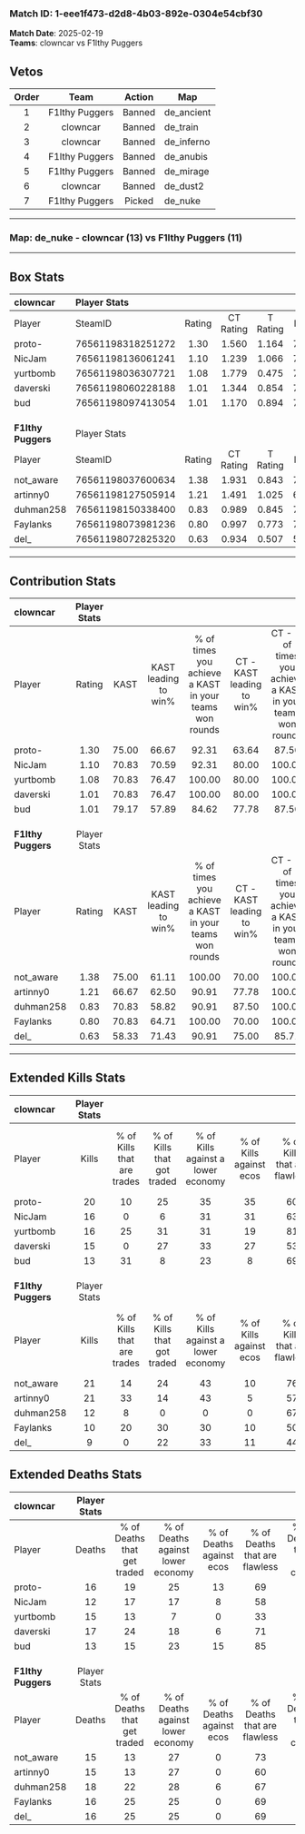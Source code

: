 ### Match ID: 1-eee1f473-d2d8-4b03-892e-0304e54cbf30  
**Match Date**: 2025-02-19  
**Teams**: clowncar vs F1lthy Puggers  

## Vetos  

| Order | Team | Action | Map |
| :---: | :--: | :----: | --- |
| 1 | F1lthy Puggers | Banned | de_ancient |
| 2 | clowncar | Banned | de_train |
| 3 | clowncar | Banned | de_inferno |
| 4 | F1lthy Puggers | Banned | de_anubis |
| 5 | F1lthy Puggers | Banned | de_mirage |
| 6 | clowncar | Banned | de_dust2 |
| 7 | F1lthy Puggers | Picked | de_nuke |

---  

### **Map**: de_nuke - clowncar (13) vs F1lthy Puggers (11)  
---  

## Box Stats  

| **clowncar**       | Player Stats      |        |           |          |       |      |       |         |        |      |     |
| :- | :- | :-: | :-: | :-: | :-: | :-: | :-: | :-: | :-: | :-: | :-: |
| Player             | SteamID           | Rating | CT Rating | T Rating | KAST  | ADR  | Kills | Assists | Deaths | K/D  | HS% |
| proto-             | 76561198318251272 |  1.30  |   1.560   |  1.164   | 75.00 | 93.9 |  20   |    5    |   16   | 1.25 | 50  |
| NicJam             | 76561198136061241 |  1.10  |   1.239   |  1.066   | 70.83 | 65.0 |  16   |    2    |   12   | 1.33 | 81  |
| yurtbomb           | 76561198036307721 |  1.08  |   1.779   |  0.475   | 70.83 | 77.3 |  16   |    3    |   15   | 1.07 | 62  |
| daverski           | 76561198060228188 |  1.01  |   1.344   |  0.854   | 70.83 | 75.8 |  15   |    6    |   17   | 0.88 | 60  |
| bud                | 76561198097413054 |  1.01  |   1.170   |  0.894   | 79.17 | 55.8 |  13   |    3    |   13   | 1.00 | 53  |
|                    |                   |        |           |          |       |      |       |         |        |      |     |
|                    |                   |        |           |          |       |      |       |         |        |      |     |
|                    |                   |        |           |          |       |      |       |         |        |      |     |
| **F1lthy Puggers** | Player Stats      |        |           |          |       |      |       |         |        |      |     |
| Player             | SteamID           | Rating | CT Rating | T Rating | KAST  | ADR  | Kills | Assists | Deaths | K/D  | HS% |
| not_aware          | 76561198037600634 |  1.38  |   1.931   |  0.843   | 75.00 | 99.8 |  21   |    8    |   15   | 1.40 | 57  |
| artinny0           | 76561198127505914 |  1.21  |   1.491   |  1.025   | 66.67 | 71.4 |  21   |    3    |   15   | 1.40 | 38  |
| duhman258          | 76561198150338400 |  0.83  |   0.989   |  0.845   | 70.83 | 61.2 |  12   |    5    |   18   | 0.67 | 25  |
| Faylanks           | 76561198073981236 |  0.80  |   0.997   |  0.773   | 70.83 | 57.3 |  10   |    7    |   16   | 0.63 | 50  |
| del_               | 76561198072825320 |  0.63  |   0.934   |  0.507   | 58.33 | 50.8 |   9   |    3    |   16   | 0.56 | 55  |
---  

## Contribution Stats  

| **clowncar**       | Player Stats |       |                      |                                                        |                           |                                                             |                          |                                                            |
| :- | :-: | :-: | :-: | :-: | :-: | :-: | :-: | :-: |
| Player             |    Rating    | KAST  | KAST leading to win% | % of times you achieve a KAST in your teams won rounds | CT - KAST leading to win% | CT - % of times you achieve a KAST in your teams won rounds | T - KAST leading to win% | T - % of times you achieve a KAST in your teams won rounds |
| proto-             |     1.30     | 75.00 |        66.67         |                         92.31                          |           63.64           |                            87.50                            |          71.43           |                           100.00                           |
| NicJam             |     1.10     | 70.83 |        70.59         |                         92.31                          |           80.00           |                           100.00                            |          57.14           |                           80.00                            |
| yurtbomb           |     1.08     | 70.83 |        76.47         |                         100.00                         |           80.00           |                           100.00                            |          71.43           |                           100.00                           |
| daverski           |     1.01     | 70.83 |        76.47         |                         100.00                         |           80.00           |                           100.00                            |          71.43           |                           100.00                           |
| bud                |     1.01     | 79.17 |        57.89         |                         84.62                          |           77.78           |                            87.50                            |          40.00           |                           80.00                            |
|                    |              |       |                      |                                                        |                           |                                                             |                          |                                                            |
|                    |              |       |                      |                                                        |                           |                                                             |                          |                                                            |
|                    |              |       |                      |                                                        |                           |                                                             |                          |                                                            |
| **F1lthy Puggers** | Player Stats |       |                      |                                                        |                           |                                                             |                          |                                                            |
| Player             |    Rating    | KAST  | KAST leading to win% | % of times you achieve a KAST in your teams won rounds | CT - KAST leading to win% | CT - % of times you achieve a KAST in your teams won rounds | T - KAST leading to win% | T - % of times you achieve a KAST in your teams won rounds |
| not_aware          |     1.38     | 75.00 |        61.11         |                         100.00                         |           70.00           |                           100.00                            |          50.00           |                           100.00                           |
| artinny0           |     1.21     | 66.67 |        62.50         |                         90.91                          |           77.78           |                           100.00                            |          42.86           |                           75.00                            |
| duhman258          |     0.83     | 70.83 |        58.82         |                         90.91                          |           87.50           |                           100.00                            |          33.33           |                           75.00                            |
| Faylanks           |     0.80     | 70.83 |        64.71         |                         100.00                         |           70.00           |                           100.00                            |          57.14           |                           100.00                           |
| del_               |     0.63     | 58.33 |        71.43         |                         90.91                          |           75.00           |                            85.71                            |          66.67           |                           100.00                           |
---  

## Extended Kills Stats  

| **clowncar**       | Player Stats |                            |                            |                                    |                         |                              |                                 |                                       |                    |           |
| :- | :-: | :-: | :-: | :-: | :-: | :-: | :-: | :-: | :-: | :-: |
| Player             |    Kills     | % of Kills that are trades | % of Kills that got traded | % of Kills against a lower economy | % of Kills against ecos | % of Kills that are flawless | % of Kills that are close duels | % of Kills that are assisted by flash | Pistol Round Kills | AWP Kills |
| proto-             |      20      |             10             |             25             |                 35                 |           35            |              60              |                5                |                   5                   |         2          |     3     |
| NicJam             |      16      |             0              |             6              |                 31                 |           31            |              63              |                0                |                   6                   |         0          |     2     |
| yurtbomb           |      16      |             25             |             31             |                 31                 |           19            |              81              |                0                |                   0                   |         0          |     4     |
| daverski           |      15      |             0              |             27             |                 33                 |           27            |              53              |                7                |                   0                   |         0          |     0     |
| bud                |      13      |             31             |             8              |                 23                 |            8            |              69              |                8                |                   8                   |         0          |     1     |
|                    |              |                            |                            |                                    |                         |                              |                                 |                                       |                    |           |
|                    |              |                            |                            |                                    |                         |                              |                                 |                                       |                    |           |
|                    |              |                            |                            |                                    |                         |                              |                                 |                                       |                    |           |
| **F1lthy Puggers** | Player Stats |                            |                            |                                    |                         |                              |                                 |                                       |                    |           |
| Player             |    Kills     | % of Kills that are trades | % of Kills that got traded | % of Kills against a lower economy | % of Kills against ecos | % of Kills that are flawless | % of Kills that are close duels | % of Kills that are assisted by flash | Pistol Round Kills | AWP Kills |
| not_aware          |      21      |             14             |             24             |                 43                 |           10            |              76              |                0                |                   5                   |         2          |     0     |
| artinny0           |      21      |             33             |             14             |                 43                 |            5            |              57              |               10                |                   0                   |         0          |     0     |
| duhman258          |      12      |             8              |             0              |                 0                  |            0            |              67              |               17                |                   0                   |         0          |     0     |
| Faylanks           |      10      |             20             |             30             |                 30                 |           10            |              50              |               10                |                   0                   |         0          |     1     |
| del_               |      9       |             0              |             22             |                 33                 |           11            |              44              |                0                |                   0                   |         0          |     2     |
## Extended Deaths Stats  

| **clowncar**       | Player Stats |                             |                                   |                          |                               |                            |                           |               |
| :- | :-: | :-: | :-: | :-: | :-: | :-: | :-: | :-: |
| Player             |    Deaths    | % of Deaths that get traded | % of Deaths against lower economy | % of Deaths against ecos | % of Deaths that are flawless | % of Deaths that are close | % of Deaths while blinded | Deaths to AWP |
| proto-             |      16      |             19              |                25                 |            13            |              69               |             6              |             0             |       1       |
| NicJam             |      12      |             17              |                17                 |            8             |              58               |             8              |             0             |       0       |
| yurtbomb           |      15      |             13              |                 7                 |            0             |              33               |             13             |             0             |       0       |
| daverski           |      17      |             24              |                18                 |            6             |              71               |             6              |             6             |       0       |
| bud                |      13      |             15              |                23                 |            15            |              85               |             0              |             0             |       1       |
|                    |              |                             |                                   |                          |                               |                            |                           |               |
|                    |              |                             |                                   |                          |                               |                            |                           |               |
|                    |              |                             |                                   |                          |                               |                            |                           |               |
| **F1lthy Puggers** | Player Stats |                             |                                   |                          |                               |                            |                           |               |
| Player             |    Deaths    | % of Deaths that get traded | % of Deaths against lower economy | % of Deaths against ecos | % of Deaths that are flawless | % of Deaths that are close | % of Deaths while blinded | Deaths to AWP |
| not_aware          |      15      |             13              |                27                 |            0             |              73               |             7              |             0             |       0       |
| artinny0           |      15      |             13              |                27                 |            0             |              60               |             0              |            13             |       0       |
| duhman258          |      18      |             22              |                28                 |            6             |              67               |             6              |             6             |       2       |
| Faylanks           |      16      |             25              |                25                 |            0             |              69               |             0              |             0             |       0       |
| del_               |      16      |             25              |                25                 |            0             |              69               |             6              |             0             |       0       |
